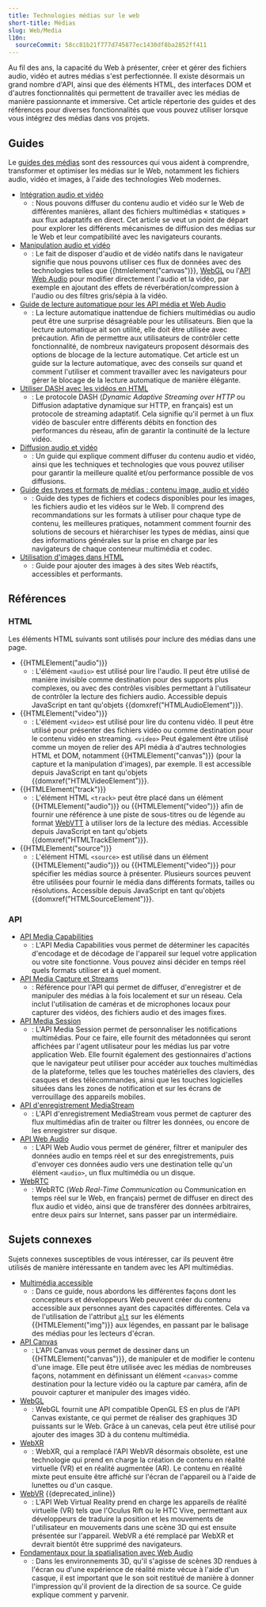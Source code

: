 ```yaml
---
title: Technologies médias sur le web
short-title: Médias
slug: Web/Media
l10n:
  sourceCommit: 58cc81b21f777d745877ec1430df8ba2852ff411
---
```


Au fil des ans, la capacité du Web à présenter, créer et gérer des fichiers audio, vidéo et autres médias s'est perfectionnée. Il existe désormais un grand nombre d'API, ainsi que des éléments HTML, des interfaces DOM et d'autres fonctionnalités qui permettent de travailler avec les médias de manière passionnante et immersive. Cet article répertorie des guides et des références pour diverses fonctionnalités que vous pouvez utiliser lorsque vous intégrez des médias dans vos projets.

## Guides

Le [guides des médias](/fr/docs/Web/Media/Guides) sont des ressources qui vous aident à comprendre, transformer et optimiser les médias sur le Web, notamment les fichiers audio, vidéo et images, à l'aide des technologies Web modernes.

- [Intégration audio et vidéo](/fr/docs/Web/Media/Guides/Audio_and_video_delivery)
  - : Nous pouvons diffuser du contenu audio et vidéo sur le Web de différentes manières, allant des fichiers multimédias «&nbsp;statiques&nbsp;» aux flux adaptatifs en direct. Cet article se veut un point de départ pour explorer les différents mécanismes de diffusion des médias sur le Web et leur compatibilité avec les navigateurs courants.
- [Manipulation audio et vidéo](/fr/docs/Web/Media/Guides/Audio_and_video_manipulation)
  - : Le fait de disposer d'audio et de vidéo natifs dans le navigateur signifie que nous pouvons utiliser ces flux de données avec des technologies telles que {{htmlelement("canvas")}}, [WebGL](/fr/docs/Web/API/WebGL_API) ou l'[API Web Audio](/fr/docs/Web/API/Web_Audio_API) pour modifier directement l'audio et la vidéo, par exemple en ajoutant des effets de réverbération/compression à l'audio ou des filtres gris/sépia à la vidéo.
- [Guide de lecture automatique pour les API média et Web Audio](/fr/docs/Web/Media/Guides/Autoplay)
  - : La lecture automatique inattendue de fichiers multimédias ou audio peut être une surprise désagréable pour les utilisateurs. Bien que la lecture automatique ait son utilité, elle doit être utilisée avec précaution. Afin de permettre aux utilisateurs de contrôler cette fonctionnalité, de nombreux navigateurs proposent désormais des options de blocage de la lecture automatique. Cet article est un guide sur la lecture automatique, avec des conseils sur quand et comment l'utiliser et comment travailler avec les navigateurs pour gérer le blocage de la lecture automatique de manière élégante.
- [Utiliser DASH avec les vidéos en HTML](/fr/docs/Web/API/Media_Source_Extensions_API/DASH_Adaptive_Streaming)
  - : Le protocole DASH (<i lang="en">Dynamic Adaptive Streaming over HTTP</i> ou Diffusion adaptative dynamique sur HTTP, en français) est un protocole de streaming adaptatif. Cela signifie qu'il permet à un flux vidéo de basculer entre différents débits en fonction des performances du réseau, afin de garantir la continuité de la lecture vidéo.
- [Diffusion audio et vidéo](/fr/docs/Web/Media/Guides/Streaming)
  - : Un guide qui explique comment diffuser du contenu audio et vidéo, ainsi que les techniques et technologies que vous pouvez utiliser pour garantir la meilleure qualité et/ou performance possible de vos diffusions.
- [Guide des types et formats de médias : contenu image, audio et vidéo](/fr/docs/Web/Media/Guides/Formats)
  - : Guide des types de fichiers et codecs disponibles pour les images, les fichiers audio et les vidéos sur le Web. Il comprend des recommandations sur les formats à utiliser pour chaque type de contenu, les meilleures pratiques, notamment comment fournir des solutions de secours et hiérarchiser les types de médias, ainsi que des informations générales sur la prise en charge par les navigateurs de chaque conteneur multimédia et codec.
- [Utilisation d'images dans HTML](/fr/docs/Web/Media/Guides/Images)
  - : Guide pour ajouter des images à des sites Web réactifs, accessibles et performants.

## Références

### HTML

Les éléments HTML suivants sont utilisés pour inclure des médias dans une page.

- {{HTMLElement("audio")}}
  - : L'élément `<audio>` est utilisé pour lire l'audio. Il peut être utilisé de manière invisible comme destination pour des supports plus complexes, ou avec des contrôles visibles permettant à l'utilisateur de contrôler la lecture des fichiers audio. Accessible depuis JavaScript en tant qu'objets {{domxref("HTMLAudioElement")}}.
- {{HTMLElement("video")}}
  - : L'élément `<video>` est utilisé pour lire du contenu vidéo. Il peut être utilisé pour présenter des fichiers vidéo ou comme destination pour le contenu vidéo en streaming. `<video>` Peut également être utilisé comme un moyen de relier des API média à d'autres technologies HTML et DOM, notamment {{HTMLElement("canvas")}} (pour la capture et la manipulation d'images), par exemple. Il est accessible depuis JavaScript en tant qu'objets {{domxref("HTMLVideoElement")}}.
- {{HTMLElement("track")}}
  - : L'élément HTML `<track>` peut être placé dans un élément {{HTMLElement("audio")}} ou {{HTMLElement("video")}} afin de fournir une référence à une piste de sous-titres ou de légende au format [WebVTT](/fr/docs/Web/API/WebVTT_API) à utiliser lors de la lecture des médias. Accessible depuis JavaScript en tant qu'objets {{domxref("HTMLTrackElement")}}.
- {{HTMLElement("source")}}
  - : L'élément HTML `<source>` est utilisé dans un élément {{HTMLElement("audio")}} ou {{HTMLElement("video")}} pour spécifier les médias source à présenter. Plusieurs sources peuvent être utilisées pour fournir le média dans différents formats, tailles ou résolutions. Accessible depuis JavaScript en tant qu'objets {{domxref("HTMLSourceElement")}}.

### API

- [API Media Capabilities](/fr/docs/Web/API/Media_Capabilities_API)
  - : L'API Media Capabilities vous permet de déterminer les capacités d'encodage et de décodage de l'appareil sur lequel votre application ou votre site fonctionne. Vous pouvez ainsi décider en temps réel quels formats utiliser et à quel moment.
- [API Media Capture et Streams](/fr/docs/Web/API/Media_Capture_and_Streams_API)
  - : Référence pour l'API qui permet de diffuser, d'enregistrer et de manipuler des médias à la fois localement et sur un réseau. Cela inclut l'utilisation de caméras et de microphones locaux pour capturer des vidéos, des fichiers audio et des images fixes.
- [API Media Session](/fr/docs/Web/API/Media_Session_API)
  - : L'API Media Session permet de personnaliser les notifications multimédias. Pour ce faire, elle fournit des métadonnées qui seront affichées par l'agent utilisateur pour les médias lus par votre application Web. Elle fournit également des gestionnaires d'actions que le navigateur peut utiliser pour accéder aux touches multimédias de la plateforme, telles que les touches matérielles des claviers, des casques et des télécommandes, ainsi que les touches logicielles situées dans les zones de notification et sur les écrans de verrouillage des appareils mobiles.
- [API d'enregistrement MediaStream](/fr/docs/Web/API/MediaStream_Recording_API)
  - : L'API d'enregistrement MediaStream vous permet de capturer des flux multimédias afin de traiter ou filtrer les données, ou encore de les enregistrer sur disque.
- [API Web Audio](/fr/docs/Web/API/Web_Audio_API)
  - : L'API Web Audio vous permet de générer, filtrer et manipuler des données audio en temps réel et sur des enregistrements, puis d'envoyer ces données audio vers une destination telle qu'un élément `<audio>`, un flux multimédia ou un disque.
- [WebRTC](/fr/docs/Web/API/WebRTC_API)
  - : WebRTC (<i lang="en">Web Real-Time Communication</i> ou Communication en temps réel sur le Web, en français) permet de diffuser en direct des flux audio et vidéo, ainsi que de transférer des données arbitraires, entre deux pairs sur Internet, sans passer par un intermédiaire.

## Sujets connexes

Sujets connexes susceptibles de vous intéresser, car ils peuvent être utilisés de manière intéressante en tandem avec les API multimédias.

- [Multimédia accessible](/fr/docs/Learn_web_development/Core/Accessibility/Multimedia)
  - : Dans ce guide, nous abordons les différentes façons dont les concepteurs et développeurs Web peuvent créer du contenu accessible aux personnes ayant des capacités différentes. Cela va de l'utilisation de l'attribut [`alt`](/fr/docs/Web/HTML/Reference/Elements/img#alt) sur les éléments {{HTMLElement("img")}} aux légendes, en passant par le balisage des médias pour les lecteurs d'écran.
- [API Canvas](/fr/docs/Web/API/Canvas_API)
  - : L'API Canvas vous permet de dessiner dans un {{HTMLElement("canvas")}}, de manipuler et de modifier le contenu d'une image. Elle peut être utilisée avec les médias de nombreuses façons, notamment en définissant un élément `<canvas>` comme destination pour la lecture vidéo ou la capture par caméra, afin de pouvoir capturer et manipuler des images vidéo.
- [WebGL](/fr/docs/Web/API/WebGL_API)
  - : WebGL fournit une API compatible OpenGL ES en plus de l'API Canvas existante, ce qui permet de réaliser des graphiques 3D puissants sur le Web. Grâce à un canevas, cela peut être utilisé pour ajouter des images 3D à du contenu multimédia.
- [WebXR](/fr/docs/Web/API/WebXR_Device_API)
  - : WebXR, qui a remplacé l'API WebVR désormais obsolète, est une technologie qui prend en charge la création de contenu en réalité virtuelle (VR) et en réalité augmentée (AR). Le contenu en réalité mixte peut ensuite être affiché sur l'écran de l'appareil ou à l'aide de lunettes ou d'un casque.
- [WebVR](/fr/docs/Web/API/WebVR_API) {{deprecated_inline}}
  - : L'API Web Virtual Reality prend en charge les appareils de réalité virtuelle (VR) tels que l'Oculus Rift ou le HTC Vive, permettant aux développeurs de traduire la position et les mouvements de l'utilisateur en mouvements dans une scène 3D qui est ensuite présentée sur l'appareil. WebVR a été remplacé par WebXR et devrait bientôt être supprimé des navigateurs.
- [Fondamentaux pour la spatialisation avec Web Audio](/fr/docs/Web/API/Web_Audio_API/Web_audio_spatialization_basics)
  - : Dans les environnements 3D, qu'il s'agisse de scènes 3D rendues à l'écran ou d'une expérience de réalité mixte vécue à l'aide d'un casque, il est important que le son soit restitué de manière à donner l'impression qu'il provient de la direction de sa source. Ce guide explique comment y parvenir.
